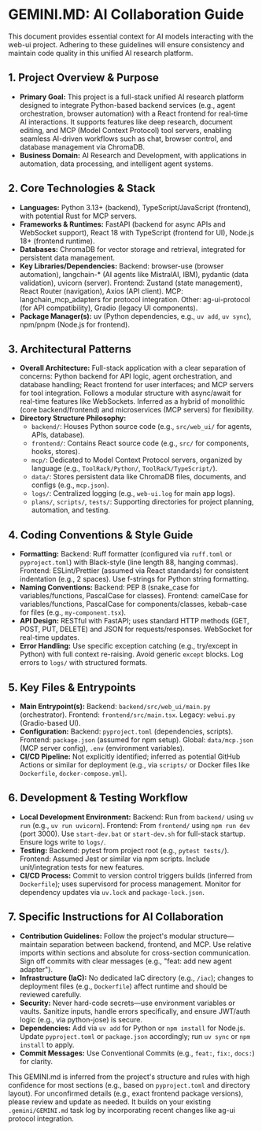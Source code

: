 # GEMINI.MD: AI Collaboration Guide

This document provides essential context for AI models interacting with the web-ui project. Adhering to these guidelines will ensure consistency and maintain code quality in this unified AI research platform.

## 1. Project Overview & Purpose

* **Primary Goal:** This project is a full-stack unified AI research platform designed to integrate Python-based backend services (e.g., agent orchestration, browser automation) with a React frontend for real-time AI interactions. It supports features like deep research, document editing, and MCP (Model Context Protocol) tool servers, enabling seamless AI-driven workflows such as chat, browser control, and database management via ChromaDB.
* **Business Domain:** AI Research and Development, with applications in automation, data processing, and intelligent agent systems.

## 2. Core Technologies & Stack

* **Languages:** Python 3.13+ (backend), TypeScript/JavaScript (frontend), with potential Rust for MCP servers.
* **Frameworks & Runtimes:** FastAPI (backend for async APIs and WebSocket support), React 18 with TypeScript (frontend for UI), Node.js 18+ (frontend runtime).
* **Databases:** ChromaDB for vector storage and retrieval, integrated for persistent data management.
* **Key Libraries/Dependencies:** Backend: browser-use (browser automation), langchain-* (AI agents like MistralAI, IBM), pydantic (data validation), uvicorn (server). Frontend: Zustand (state management), React Router (navigation), Axios (API client). MCP: langchain_mcp_adapters for protocol integration. Other: ag-ui-protocol (for API compatibility), Gradio (legacy UI components).
* **Package Manager(s):** uv (Python dependencies, e.g., `uv add`, `uv sync`), npm/pnpm (Node.js for frontend).

## 3. Architectural Patterns

* **Overall Architecture:** Full-stack application with a clear separation of concerns: Python backend for API logic, agent orchestration, and database handling; React frontend for user interfaces; and MCP servers for tool integration. Follows a modular structure with async/await for real-time features like WebSockets. Inferred as a hybrid of monolithic (core backend/frontend) and microservices (MCP servers) for flexibility.
* **Directory Structure Philosophy:**
  * `backend/`: Houses Python source code (e.g., `src/web_ui/` for agents, APIs, database).
  * `frontend/`: Contains React source code (e.g., `src/` for components, hooks, stores).
  * `mcp/`: Dedicated to Model Context Protocol servers, organized by language (e.g., `ToolRack/Python/`, `ToolRack/TypeScript/`).
  * `data/`: Stores persistent data like ChromaDB files, documents, and configs (e.g., `mcp.json`).
  * `logs/`: Centralized logging (e.g., `web-ui.log` for main app logs).
  * `plans/`, `scripts/`, `tests/`: Supporting directories for project planning, automation, and testing.

## 4. Coding Conventions & Style Guide

* **Formatting:** Backend: Ruff formatter (configured via `ruff.toml` or `pyproject.toml`) with Black-style (line length 88, hanging commas). Frontend: ESLint/Prettier (assumed via React standards) for consistent indentation (e.g., 2 spaces). Use f-strings for Python string formatting.
* **Naming Conventions:** Backend: PEP 8 (snake_case for variables/functions, PascalCase for classes). Frontend: camelCase for variables/functions, PascalCase for components/classes, kebab-case for files (e.g., `my-component.tsx`).
* **API Design:** RESTful with FastAPI; uses standard HTTP methods (GET, POST, PUT, DELETE) and JSON for requests/responses. WebSocket for real-time updates.
* **Error Handling:** Use specific exception catching (e.g., try/except in Python) with full context re-raising. Avoid generic `except` blocks. Log errors to `logs/` with structured formats.

## 5. Key Files & Entrypoints

* **Main Entrypoint(s):** Backend: `backend/src/web_ui/main.py` (orchestrator). Frontend: `frontend/src/main.tsx`. Legacy: `webui.py` (Gradio-based UI).
* **Configuration:** Backend: `pyproject.toml` (dependencies, scripts). Frontend: `package.json` (assumed for npm setup). Global: `data/mcp.json` (MCP server config), `.env` (environment variables).
* **CI/CD Pipeline:** Not explicitly identified; inferred as potential GitHub Actions or similar for deployment (e.g., via `scripts/` or Docker files like `Dockerfile`, `docker-compose.yml`).

## 6. Development & Testing Workflow

* **Local Development Environment:** Backend: Run from `backend/` using `uv run` (e.g., `uv run uvicorn`). Frontend: From `frontend/` using `npm run dev` (port 3000). Use `start-dev.bat` or `start-dev.sh` for full-stack startup. Ensure logs write to `logs/`.
* **Testing:** Backend: pytest from project root (e.g., `pytest tests/`). Frontend: Assumed Jest or similar via npm scripts. Include unit/integration tests for new features.
* **CI/CD Process:** Commit to version control triggers builds (inferred from `Dockerfile`); uses supervisord for process management. Monitor for dependency updates via `uv.lock` and `package-lock.json`.

## 7. Specific Instructions for AI Collaboration

* **Contribution Guidelines:** Follow the project's modular structure—maintain separation between backend, frontend, and MCP. Use relative imports within sections and absolute for cross-section communication. Sign off commits with clear messages (e.g., "feat: add new agent adapter").
* **Infrastructure (IaC):** No dedicated IaC directory (e.g., `/iac`); changes to deployment files (e.g., `Dockerfile`) affect runtime and should be reviewed carefully.
* **Security:** Never hard-code secrets—use environment variables or vaults. Sanitize inputs, handle errors specifically, and ensure JWT/auth logic (e.g., via python-jose) is secure.
* **Dependencies:** Add via `uv add` for Python or `npm install` for Node.js. Update `pyproject.toml` or `package.json` accordingly; run `uv sync` or `npm install` to apply.
* **Commit Messages:** Use Conventional Commits (e.g., `feat:`, `fix:`, `docs:`) for clarity.

This GEMINI.md is inferred from the project's structure and rules with high confidence for most sections (e.g., based on `pyproject.toml` and directory layout). For unconfirmed details (e.g., exact frontend package versions), please review and update as needed. It builds on your existing `.gemini/GEMINI.md` task log by incorporating recent changes like ag-ui protocol integration.
